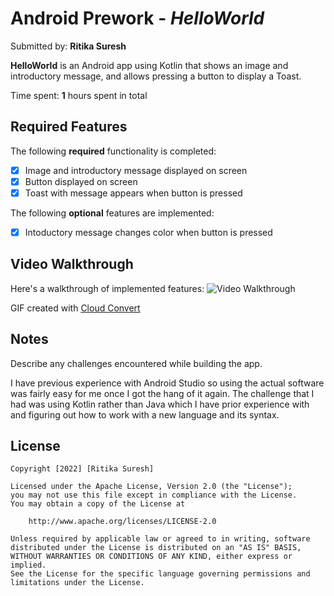# Android Prework - *HelloWorld*

Submitted by: **Ritika Suresh**

**HelloWorld** is an Android app using Kotlin that shows an image and introductory message, and allows pressing a button to display a Toast. 

Time spent: **1** hours spent in total

## Required Features

The following **required** functionality is completed:

* [x] Image and introductory message displayed on screen
* [x] Button displayed on screen
* [x] Toast with message appears when button is pressed 

The following **optional** features are implemented:

* [x] Intoductory message changes color when button is pressed

## Video Walkthrough

Here's a walkthrough of implemented features:
<img src='HelloWorldPrework.gif' title='Video Walkthrough' width='' alt='Video Walkthrough' />
<!-- Replace this with whatever GIF tool you used! -->
GIF created with [Cloud Convert](https://cloudconvert.com/)

## Notes

Describe any challenges encountered while building the app.

I have previous experience with Android Studio so using the actual software was fairly easy for me once I got the hang of it again. The challenge that I had was using Kotlin rather than Java which I have prior experience with and figuring out how to work with a new language and its syntax.

## License

    Copyright [2022] [Ritika Suresh]

    Licensed under the Apache License, Version 2.0 (the "License");
    you may not use this file except in compliance with the License.
    You may obtain a copy of the License at

        http://www.apache.org/licenses/LICENSE-2.0

    Unless required by applicable law or agreed to in writing, software
    distributed under the License is distributed on an "AS IS" BASIS,
    WITHOUT WARRANTIES OR CONDITIONS OF ANY KIND, either express or implied.
    See the License for the specific language governing permissions and
    limitations under the License.
